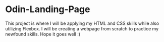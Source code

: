 # Odin-Landing-Page

This project is where I will be applying my HTML and CSS skills while also utilizing Flexbox. I will be creating a webpage from scratch to practice my newfound skills. Hope it goes well :)